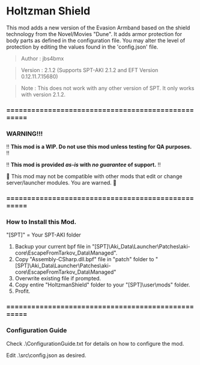 # Holtzman Shield

This mod adds a new version of the Evasion Armband based on the shield technology from the Novel/Movies "Dune". It adds armor protection for body parts as defined in the configuration file. You may alter the level of protection by editing the values found in the 'config.json' file.

>Author  : jbs4bmx

>Version : 2.1.2 (Supports SPT-AKI 2.1.2 and EFT Version 0.12.11.7.15680)

>Note    : This does not work with any other version of SPT. It only works with version 2.1.2.


### ==================================================


### WARNING!!!
:bangbang: **This mod is a WIP. Do not use this mod unless testing for QA purposes.** :bangbang:

:bangbang: **This mod is provided _as-is_ with _no guarantee_ of support.** :bangbang:

:large_orange_diamond: This mod may not be compatible with other mods that edit or change server/launcher modules. You are warned. :large_orange_diamond:


### ==================================================


### How to Install this Mod.
"[SPT]" = Your SPT-AKI folder

1. Backup your current bpf file in "[SPT]\Aki_Data\Launcher\Patches\aki-core\EscapeFromTarkov_Data\Managed\".
2. Copy "Assembly-CSharp.dll.bpf" file in "patch" folder to "[SPT]\Aki_Data\Launcher\Patches\aki-core\EscapeFromTarkov_Data\Managed\"
3. Overwrite existing file if prompted.
4. Copy entire "HoltzmanShield" folder to your "[SPT]\user\mods\" folder.
5. Profit.


### ==================================================


### Configuration Guide
Check .\ConfigurationGuide.txt for details on how to configure the mod.

Edit .\src\config.json as desired.


